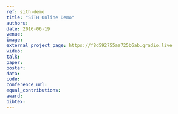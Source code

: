 ```yaml
---
ref: sith-demo
title: "SiTH Online Demo"
authors: 
date: 2016-06-19
venue:
image:
external_project_page: https://f8d592755aa725b6ab.gradio.live
video: 
talk: 
paper: 
poster: 
data: 
code: 
conference_url: 
equal_contributions: 
award: 
bibtex:
---
```

